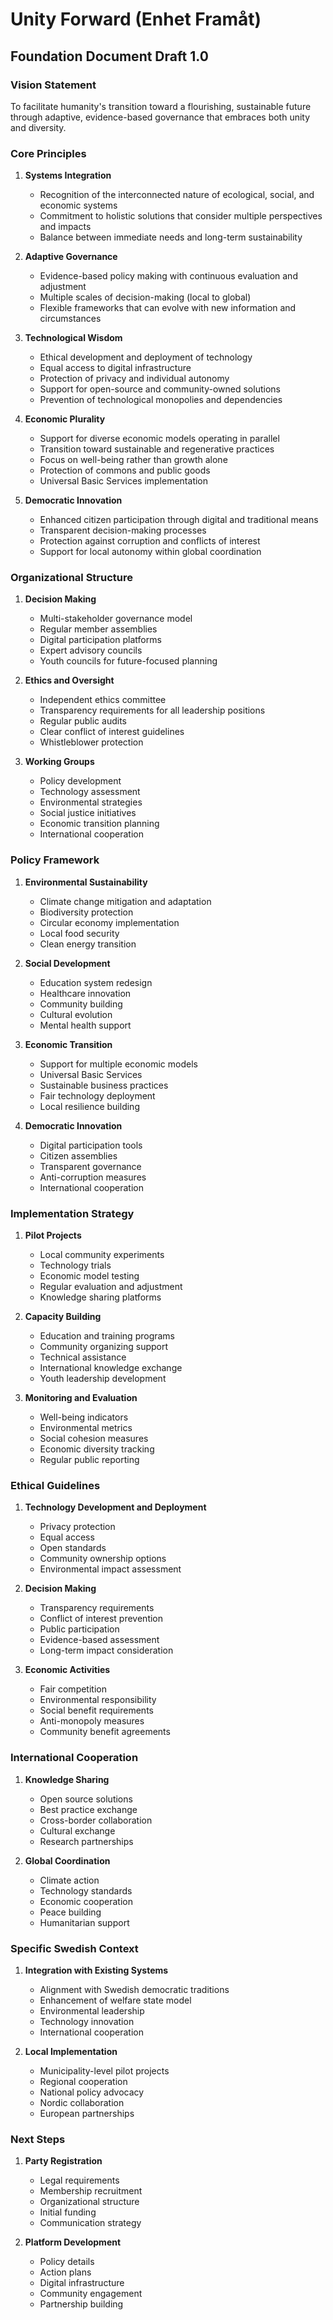 # Unity Forward (Enhet Framåt)
## Foundation Document Draft 1.0

### Vision Statement
To facilitate humanity's transition toward a flourishing, sustainable future through adaptive, evidence-based governance that embraces both unity and diversity.

### Core Principles

1. **Systems Integration**
   - Recognition of the interconnected nature of ecological, social, and economic systems
   - Commitment to holistic solutions that consider multiple perspectives and impacts
   - Balance between immediate needs and long-term sustainability

2. **Adaptive Governance**
   - Evidence-based policy making with continuous evaluation and adjustment
   - Multiple scales of decision-making (local to global)
   - Flexible frameworks that can evolve with new information and circumstances

3. **Technological Wisdom**
   - Ethical development and deployment of technology
   - Equal access to digital infrastructure
   - Protection of privacy and individual autonomy
   - Support for open-source and community-owned solutions
   - Prevention of technological monopolies and dependencies

4. **Economic Plurality**
   - Support for diverse economic models operating in parallel
   - Transition toward sustainable and regenerative practices
   - Focus on well-being rather than growth alone
   - Protection of commons and public goods
   - Universal Basic Services implementation

5. **Democratic Innovation**
   - Enhanced citizen participation through digital and traditional means
   - Transparent decision-making processes
   - Protection against corruption and conflicts of interest
   - Support for local autonomy within global coordination

### Organizational Structure

1. **Decision Making**
   - Multi-stakeholder governance model
   - Regular member assemblies
   - Digital participation platforms
   - Expert advisory councils
   - Youth councils for future-focused planning

2. **Ethics and Oversight**
   - Independent ethics committee
   - Transparency requirements for all leadership positions
   - Regular public audits
   - Clear conflict of interest guidelines
   - Whistleblower protection

3. **Working Groups**
   - Policy development
   - Technology assessment
   - Environmental strategies
   - Social justice initiatives
   - Economic transition planning
   - International cooperation

### Policy Framework

1. **Environmental Sustainability**
   - Climate change mitigation and adaptation
   - Biodiversity protection
   - Circular economy implementation
   - Local food security
   - Clean energy transition

2. **Social Development**
   - Education system redesign
   - Healthcare innovation
   - Community building
   - Cultural evolution
   - Mental health support

3. **Economic Transition**
   - Support for multiple economic models
   - Universal Basic Services
   - Sustainable business practices
   - Fair technology deployment
   - Local resilience building

4. **Democratic Innovation**
   - Digital participation tools
   - Citizen assemblies
   - Transparent governance
   - Anti-corruption measures
   - International cooperation

### Implementation Strategy

1. **Pilot Projects**
   - Local community experiments
   - Technology trials
   - Economic model testing
   - Regular evaluation and adjustment
   - Knowledge sharing platforms

2. **Capacity Building**
   - Education and training programs
   - Community organizing support
   - Technical assistance
   - International knowledge exchange
   - Youth leadership development

3. **Monitoring and Evaluation**
   - Well-being indicators
   - Environmental metrics
   - Social cohesion measures
   - Economic diversity tracking
   - Regular public reporting

### Ethical Guidelines

1. **Technology Development and Deployment**
   - Privacy protection
   - Equal access
   - Open standards
   - Community ownership options
   - Environmental impact assessment

2. **Decision Making**
   - Transparency requirements
   - Conflict of interest prevention
   - Public participation
   - Evidence-based assessment
   - Long-term impact consideration

3. **Economic Activities**
   - Fair competition
   - Environmental responsibility
   - Social benefit requirements
   - Anti-monopoly measures
   - Community benefit agreements

### International Cooperation

1. **Knowledge Sharing**
   - Open source solutions
   - Best practice exchange
   - Cross-border collaboration
   - Cultural exchange
   - Research partnerships

2. **Global Coordination**
   - Climate action
   - Technology standards
   - Economic cooperation
   - Peace building
   - Humanitarian support

### Specific Swedish Context

1. **Integration with Existing Systems**
   - Alignment with Swedish democratic traditions
   - Enhancement of welfare state model
   - Environmental leadership
   - Technology innovation
   - International cooperation

2. **Local Implementation**
   - Municipality-level pilot projects
   - Regional cooperation
   - National policy advocacy
   - Nordic collaboration
   - European partnerships

### Next Steps

1. **Party Registration**
   - Legal requirements
   - Membership recruitment
   - Organizational structure
   - Initial funding
   - Communication strategy

2. **Platform Development**
   - Policy details
   - Action plans
   - Digital infrastructure
   - Community engagement
   - Partnership building

